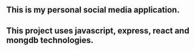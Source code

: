 ## This is my personal social media application.
## This project uses javascript, express, react and mongdb technologies.